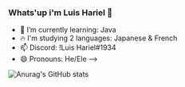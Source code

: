 ### Whats'up i'm Luis Hariel 👋
- 🌱 I’m currently learning: Java
- 🔥 I'm studying 2 languages: Japanese & French
- 📫 Discord: !Luis Hariel#1934
- 😄 Pronouns: He/Ele
-->

![Anurag's GitHub stats](https://github-readme-stats.vercel.app/api?username=Luis2k21&theme=great-gatsby&show_icons=true)
